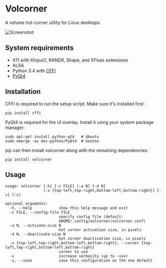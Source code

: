 Volcorner
=========

A volume hot-corner utility for Linux desktops.

![Screenshot](https://cloud.githubusercontent.com/assets/4196901/13483404/f781e670-e0c1-11e5-981b-c27019006d84.gif)

System requirements
-------------------

* X11 with XInput2, RANDR, Shape, and XFixes extensions
* ALSA
* Python 3.4 with [CFFI](http://cffi.readthedocs.org/en/latest/)
* [PyQt4](http://www.riverbankcomputing.com/software/pyqt/download)

Installation
------------

CFFI is required to run the setup script.  Make sure it's installed first:

    pip install cffi

PyQt4 is required for the UI overlay.  Install it using your system package manager:

    sudo apt-get install python-qt4   # Ubuntu
    sudo emerge -av dev-python/PyQt4  # Gentoo

pip can then install volcorner along with the remaining dependencies:

    pip install volcorner

Usage
-----

    usage: volcorner [-h] [-c FILE] [-a N] [-d N]
                     [-x {top-left,top-right,bottom-left,bottom-right}] [-v] [-s]

    optional arguments:
      -h, --help            show this help message and exit
      -c FILE, --config-file FILE
                            specify config file (default:
                            $HOME/.config/volcorner/volcorner.conf)
      -a N, --activate-size N
                            hot corner activation size, in pixels
      -d N, --deactivate-size N
                            hot corner deactivation size, in pixels
      -x {top-left,top-right,bottom-left,bottom-right}, --corner {top-left,top-right,bottom-left,bottom-right}
                            corner to use
      -v                    increase verbosity (up to -vvv)
      -s, --save            save this configuration as the new default
